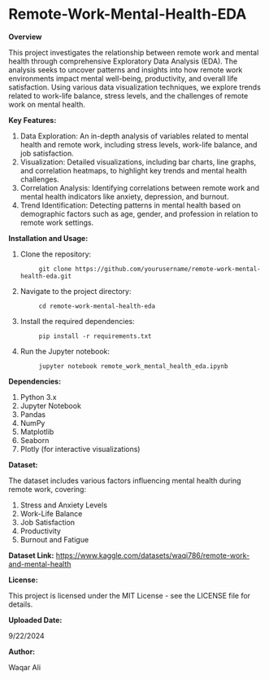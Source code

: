# Remote-Work-Mental-Health-EDA

**Overview**

This project investigates the relationship between remote work and mental health through comprehensive Exploratory Data Analysis (EDA). The analysis seeks to uncover patterns and insights into how remote work environments impact mental well-being, productivity, and overall life satisfaction. Using various data visualization techniques, we explore trends related to work-life balance, stress levels, and the challenges of remote work on mental health.

**Key Features:**

1. Data Exploration: An in-depth analysis of variables related to mental health and remote work, including stress levels, work-life balance, and job satisfaction.
2. Visualization: Detailed visualizations, including bar charts, line graphs, and correlation heatmaps, to highlight key trends and mental health challenges.
3. Correlation Analysis: Identifying correlations between remote work and mental health indicators like anxiety, depression, and burnout.
4. Trend Identification: Detecting patterns in mental health based on demographic factors such as age, gender, and profession in relation to remote work settings.

**Installation and Usage:**

1. Clone the repository:


            git clone https://github.com/yourusername/remote-work-mental-health-eda.git


2. Navigate to the project directory:


            cd remote-work-mental-health-eda


3. Install the required dependencies:


            pip install -r requirements.txt


4. Run the Jupyter notebook:


            jupyter notebook remote_work_mental_health_eda.ipynb



**Dependencies:**

1. Python 3.x
2. Jupyter Notebook
3. Pandas
4. NumPy
5. Matplotlib
6. Seaborn
7. Plotly (for interactive visualizations)


**Dataset:**

The dataset includes various factors influencing mental health during remote work, covering:

1. Stress and Anxiety Levels
2. Work-Life Balance
3. Job Satisfaction
4. Productivity
5. Burnout and Fatigue


**Dataset Link:** https://www.kaggle.com/datasets/waqi786/remote-work-and-mental-health


**License:**


This project is licensed under the MIT License - see the LICENSE file for details.


**Uploaded Date:**


9/22/2024


**Author:**


Waqar Ali


